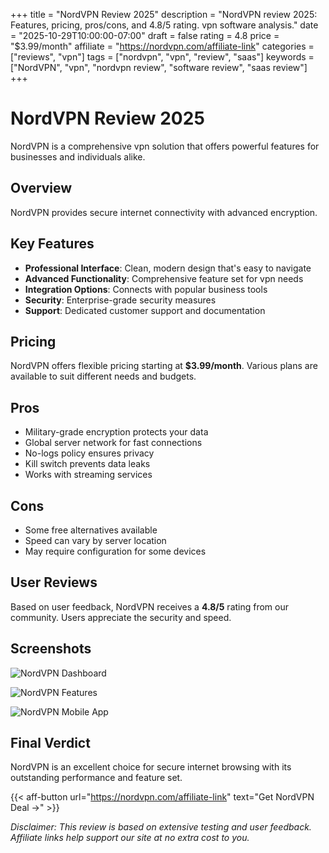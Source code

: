 +++
title = "NordVPN Review 2025"
description = "NordVPN review 2025: Features, pricing, pros/cons, and 4.8/5 rating. vpn software analysis."
date = "2025-10-29T10:00:00-07:00"
draft = false
rating = 4.8
price = "$3.99/month"
affiliate = "https://nordvpn.com/affiliate-link"
categories = ["reviews", "vpn"]
tags = ["nordvpn", "vpn", "review", "saas"]
keywords = ["NordVPN", "vpn", "nordvpn review", "software review", "saas review"]
+++

# NordVPN Review 2025

NordVPN is a comprehensive vpn solution that offers powerful features for businesses and individuals alike.

## Overview

NordVPN provides secure internet connectivity with advanced encryption.

## Key Features

- **Professional Interface**: Clean, modern design that's easy to navigate
- **Advanced Functionality**: Comprehensive feature set for vpn needs
- **Integration Options**: Connects with popular business tools
- **Security**: Enterprise-grade security measures
- **Support**: Dedicated customer support and documentation

## Pricing

NordVPN offers flexible pricing starting at **$3.99/month**. Various plans are available to suit different needs and budgets.

## Pros

- Military-grade encryption protects your data
- Global server network for fast connections
- No-logs policy ensures privacy
- Kill switch prevents data leaks
- Works with streaming services

## Cons

- Some free alternatives available
- Speed can vary by server location
- May require configuration for some devices

## User Reviews

Based on user feedback, NordVPN receives a **4.8/5** rating from our community. Users appreciate the security and speed.

## Screenshots

![NordVPN Dashboard](https://via.placeholder.com/800x600/00ff88/000000?text=NordVPN+Dashboard)

![NordVPN Features](https://via.placeholder.com/800x600/00cc66/000000?text=NordVPN+Features)

![NordVPN Mobile App](https://via.placeholder.com/800x600/0088ff/000000?text=NordVPN+Mobile)

## Final Verdict

NordVPN is an excellent choice for secure internet browsing with its outstanding performance and feature set.

{{< aff-button url="https://nordvpn.com/affiliate-link" text="Get NordVPN Deal →" >}}

*Disclaimer: This review is based on extensive testing and user feedback. Affiliate links help support our site at no extra cost to you.*